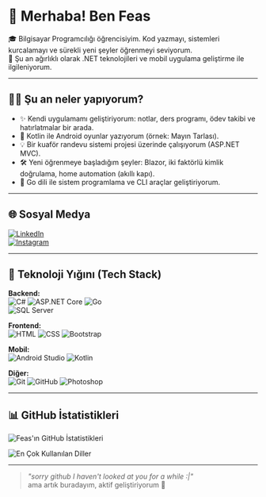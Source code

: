 # 👋 Merhaba! Ben Feas

🎓 Bilgisayar Programcılığı öğrencisiyim. Kod yazmayı, sistemleri kurcalamayı ve sürekli yeni şeyler öğrenmeyi seviyorum.  
🧠 Şu an ağırlıklı olarak .NET teknolojileri ve mobil uygulama geliştirme ile ilgileniyorum.

---

## 🧑‍💻 Şu an neler yapıyorum?

- ✨ Kendi uygulamamı geliştiriyorum: notlar, ders programı, ödev takibi ve hatırlatmalar bir arada.
- 📱 Kotlin ile Android oyunlar yazıyorum (örnek: Mayın Tarlası).
- 💡 Bir kuaför randevu sistemi projesi üzerinde çalışıyorum (ASP.NET MVC).
- 🛠️ Yeni öğrenmeye başladığım şeyler: Blazor, iki faktörlü kimlik doğrulama, home automation (akıllı kapı).
- 🧩 Go dili ile sistem programlama ve CLI araçlar geliştiriyorum.

---

## 🌐 Sosyal Medya

[![LinkedIn](https://img.shields.io/badge/LinkedIn-0A66C2?style=for-the-badge&logo=linkedin&logoColor=white)](https://linkedin.com/in/ibrahim-taşkın-5ab2922a7)  
[![Instagram](https://img.shields.io/badge/Instagram-E4405F?style=for-the-badge&logo=instagram&logoColor=white)](https://instagram.com/ibrahimtskn0)

---

## 🚀 Teknoloji Yığını (Tech Stack)

**Backend:**  
![C#](https://img.shields.io/badge/C%23-239120?style=flat-square&logo=c-sharp&logoColor=white)
![ASP.NET Core](https://img.shields.io/badge/ASP.NET%20Core-512BD4?style=flat-square&logo=.net&logoColor=white)
![Go](https://img.shields.io/badge/Go-00ADD8?style=flat-square&logo=go&logoColor=white)  
![SQL Server](https://img.shields.io/badge/SQL%20Server-CC2927?style=flat-square&logo=microsoft-sql-server&logoColor=white)

**Frontend:**  
![HTML](https://img.shields.io/badge/HTML5-E34F26?style=flat-square&logo=html5&logoColor=white)
![CSS](https://img.shields.io/badge/CSS3-1572B6?style=flat-square&logo=css3&logoColor=white)
![Bootstrap](https://img.shields.io/badge/Bootstrap-7952B3?style=flat-square&logo=bootstrap&logoColor=white)

**Mobil:**  
![Android Studio](https://img.shields.io/badge/Android%20Studio-3DDC84?style=flat-square&logo=android-studio&logoColor=white)
![Kotlin](https://img.shields.io/badge/Kotlin-7F52FF?style=flat-square&logo=kotlin&logoColor=white)

**Diğer:**  
![Git](https://img.shields.io/badge/Git-F05032?style=flat-square&logo=git&logoColor=white)
![GitHub](https://img.shields.io/badge/GitHub-181717?style=flat-square&logo=github&logoColor=white)
![Photoshop](https://img.shields.io/badge/Adobe%20Photoshop-31A8FF?style=flat-square&logo=adobe-photoshop&logoColor=white)

---

## 📊 GitHub İstatistikleri

![Feas'ın GitHub İstatistikleri](https://github-readme-stats.vercel.app/api?username=feas&show_icons=true&theme=tokyonight)

![En Çok Kullanılan Diller](https://github-readme-stats.vercel.app/api/top-langs/?username=feas&layout=compact&theme=tokyonight)

---

> _"sorry github I haven't looked at you for a while :|"_  
> ama artık buradayım, aktif geliştiriyorum 🚀
